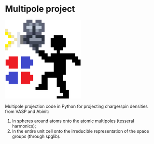 # Multipole project

<img src="Logo.png" alt="ProDenser logo" width="250"/>

Multipole projection code in Python for projecting charge/spin densities from VASP and Abinit:
1) In spheres around atoms onto the atomic multipoles (tesseral harmonics);
2) In the entire unit cell onto the irreducible representation of the space groups (through spglib).